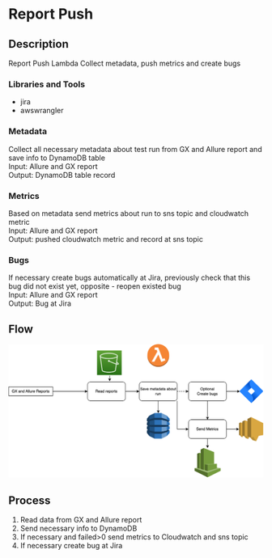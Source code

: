 # Report Push

## Description
Report Push Lambda Collect metadata, push metrics and create bugs

### Libraries and Tools
- jira
- awswrangler

### Metadata
Collect all necessary metadata about test run from GX and Allure report and save info to DynamoDB table\
Input: Allure and GX report\
Output: DynamoDB table record

### Metrics
Based on metadata send metrics about run to sns topic and cloudwatch metric\
Input: Allure and GX report\
Output: pushed cloudwatch metric and record at sns topic 

### Bugs
If necessary create bugs automatically at Jira, previously check that this bug did not exist yet, opposite - reopen existed bug\
Input: Allure and GX report\
Output: Bug at Jira

## Flow
![Tux, the Linux mascot](/functions/report_push/report_push_flow.png)

## Process

1. Read data from GX and Allure report
2. Send necessary info to DynamoDB
3. If necessary and failed>0 send metrics to Cloudwatch and sns topic
4. If necessary create bug at Jira
